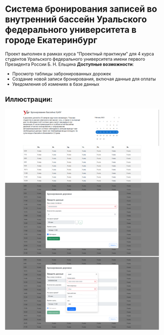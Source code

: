 # Система бронирования записей во внутренний бассейн Уральского федерального университета в городе Екатеринбург
Проект выполнен в рамках курса "Проектный практикум" для 4 курса студентов Уральского федерального университета имени первого Президента России Б. Н. Ельцина
**Доступные возможности**:
* Просмотр таблицы забронированных дорожек
* Создание новой записи бронирования, включая данные для оплаты
* Уведомления об измениях в базе данных

## Иллюстрации:
![Main](https://raw.githubusercontent.com/CatDevelop/URFU-pool-booking/main/frontend/src/img/Demo1.png "URFU-pool-booking")
![Book](https://raw.githubusercontent.com/CatDevelop/URFU-pool-booking/main/frontend/src/img/Demo2.png "URFU-pool-booking")
![CardInput](https://raw.githubusercontent.com/CatDevelop/URFU-pool-booking/main/frontend/src/img/Demo3.png "URFU-pool-booking")

